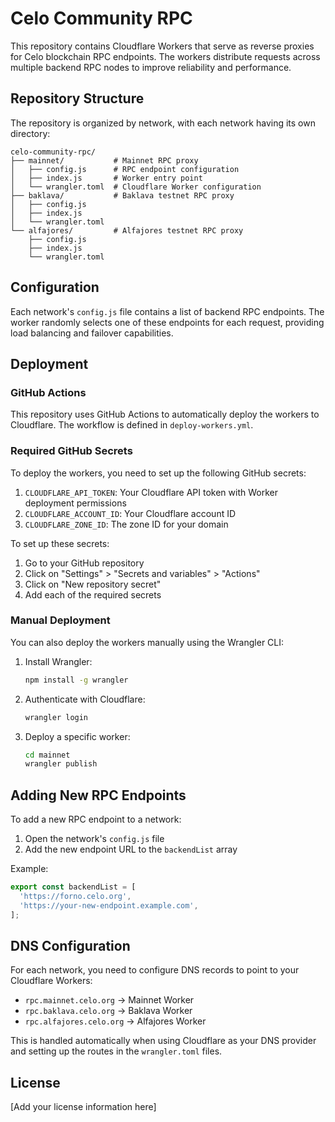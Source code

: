# Celo Community RPC

This repository contains Cloudflare Workers that serve as reverse proxies for Celo blockchain RPC endpoints. The workers distribute requests across multiple backend RPC nodes to improve reliability and performance.

## Repository Structure

The repository is organized by network, with each network having its own directory:

```
celo-community-rpc/
├── mainnet/           # Mainnet RPC proxy
│   ├── config.js      # RPC endpoint configuration
│   ├── index.js       # Worker entry point
│   └── wrangler.toml  # Cloudflare Worker configuration
├── baklava/           # Baklava testnet RPC proxy
│   ├── config.js
│   ├── index.js
│   └── wrangler.toml
└── alfajores/         # Alfajores testnet RPC proxy
    ├── config.js
    ├── index.js
    └── wrangler.toml
```

## Configuration

Each network's `config.js` file contains a list of backend RPC endpoints. The worker randomly selects one of these endpoints for each request, providing load balancing and failover capabilities.

## Deployment

### GitHub Actions

This repository uses GitHub Actions to automatically deploy the workers to Cloudflare. The workflow is defined in `deploy-workers.yml`.

### Required GitHub Secrets

To deploy the workers, you need to set up the following GitHub secrets:

1. `CLOUDFLARE_API_TOKEN`: Your Cloudflare API token with Worker deployment permissions
2. `CLOUDFLARE_ACCOUNT_ID`: Your Cloudflare account ID
3. `CLOUDFLARE_ZONE_ID`: The zone ID for your domain

To set up these secrets:

1. Go to your GitHub repository
2. Click on "Settings" > "Secrets and variables" > "Actions"
3. Click on "New repository secret"
4. Add each of the required secrets

### Manual Deployment

You can also deploy the workers manually using the Wrangler CLI:

1. Install Wrangler:
   ```bash
   npm install -g wrangler
   ```

2. Authenticate with Cloudflare:
   ```bash
   wrangler login
   ```

3. Deploy a specific worker:
   ```bash
   cd mainnet
   wrangler publish
   ```

## Adding New RPC Endpoints

To add a new RPC endpoint to a network:

1. Open the network's `config.js` file
2. Add the new endpoint URL to the `backendList` array

Example:
```javascript
export const backendList = [
  'https://forno.celo.org',
  'https://your-new-endpoint.example.com',
];
```

## DNS Configuration

For each network, you need to configure DNS records to point to your Cloudflare Workers:

- `rpc.mainnet.celo.org` → Mainnet Worker
- `rpc.baklava.celo.org` → Baklava Worker
- `rpc.alfajores.celo.org` → Alfajores Worker

This is handled automatically when using Cloudflare as your DNS provider and setting up the routes in the `wrangler.toml` files.

## License

[Add your license information here]